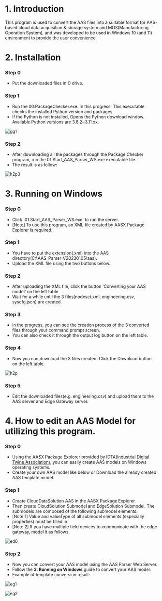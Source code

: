 # 1. Introduction  
This program is used to convert the AAS files into a suitable format for AAS-based cloud data acquisition & storage system and MOS(Manufacturing Operation System), and was developed to be used in Windows 10 (and 11) environment to provide the user convenience. 

# 2. Installation
### Step 0
* Put the downloaded files in C drive.

### Step 1
* Run the 00.PackageChecker.exe. In this progress, This executable checks the installed Python version and packages.
* If the Python is not installed, Opens the Python download window. Available Python versions are 3.8.2~3.11.xx.

![gg1](https://user-images.githubusercontent.com/114371609/214993379-0ab99484-901d-46f8-82c7-43ef9a9d9cff.png)


### Step 2
* After downloading all the packages through the Package Checker program, run the 01.Start_AAS_Parser_WS.exe executable file.
* The result is as follow:

![h2p3](https://user-images.githubusercontent.com/114371609/214744435-70c04c39-61ab-4cd7-97b6-a35dceeb0c46.png)

# 3. Running on Windows

 ### Step 0
 * Click '01.Start_AAS_Parser_WS.exe' to run the server.
 * [Note] To use this program, an XML file created by AASX Package Explorer is required. 

 ### Step 1
 * You have to put the extension(.xml) into the AAS directory(C:\AAS_Parser_V20230105\aas). 
 * Upload the XML file using the two buttons below.
 
 ### Step 2
 * After uploading the XML file, click the button 'Converting your AAS model' on the left table
 * Wait for a while until the 3 files(nodeset.xml, engineering.csv, syscfg.json) are created. 

 ### Step 3
 * In the progress, you can see the creation process of the 3 converted files through your command prompt screen. 
 * You can also check it through the output log button on the left table.

 ### Step 4
 * Now you can download the 3 files created. Click the Download button on the left table.
  
![h2p](https://user-images.githubusercontent.com/114371609/214742281-e6ceb7a2-358f-435c-8ea9-94a73b717d0d.png)

 ### Step 5
 * Edit the downloaded files(e.g. engineering.csv) and upload them to the AAS server and Edge Gateway server.
  
# 4. How to edit an AAS Model for utilizing this program.
 ### Step 0
 * Using the [AASX Package Explorer](https://github.com/admin-shell-io/aasx-package-explorer/releases) provided by [IDTA(Industrial Digital Twine Association)](https://industrialdigitaltwin.org/en/), you can easily create AAS models on Windows operating systems.
 * Create your own AAS model like below or Download the already created AAS template model.
 
 ### Step 1
 * Create CloudDataSolution AAS in the AASX Package Explorer. 
 * Then create CloudSolution Submodel and EdgeSolution Submodel. The submodels are composed of the following submodel elements.
 * [Note 1] Value and valueType of all submodel elements (especially properties) must be filled in.
 * [Note 2] If you have multiple field devices to communicate with the edge gateway, model it as follows.

![ed0](https://user-images.githubusercontent.com/114371609/214991995-f6a65e31-7716-44cf-a552-1046d9712686.png)

 ### Step 2
 * Now you can convert your AAS model using the AAS Parser Web Server. 
 * Follow the **3. Running on Windows** guide to convert your AAS model.
 * Example of template conversion result:
 
![eg1](https://user-images.githubusercontent.com/114371609/214994448-75b7d748-723c-4dc2-a194-72723cfc58e2.png)

![eg2](https://user-images.githubusercontent.com/114371609/214994455-f1fad61c-2be3-4cc7-9abd-1315c040b958.png)

